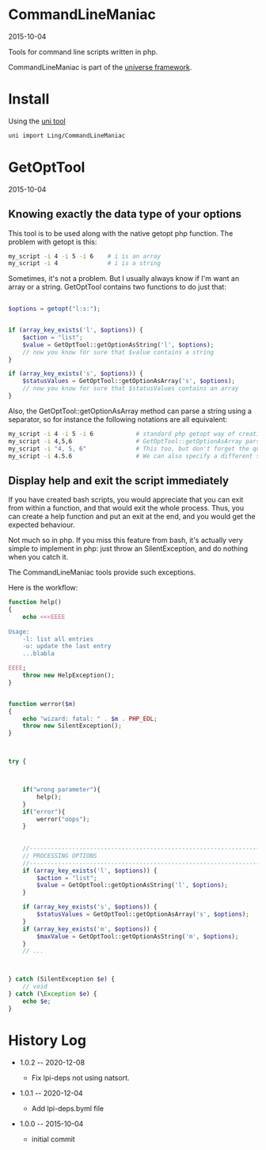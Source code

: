 CommandLineManiac
====================
2015-10-04



Tools for command line scripts written in php.


CommandLineManiac is part of the [universe framework](https://github.com/karayabin/universe-snapshot).


Install
=============


Using the [uni tool](https://github.com/lingtalfi/universe-naive-importer)
```bash
uni import Ling/CommandLineManiac
```


GetOptTool
==================
2015-10-04



Knowing exactly the data type of your options
------------------------------------------------

This tool is to be used along with the native getopt php function.
The problem with getopt is this:

```bash
my_script -i 4 -i 5 -i 6    # i is an array
my_script -i 4              # i is a string
```
    
    
Sometimes, it's not a problem.
But I usually always know if I'm want an array or a string.
GetOptTool contains two functions to do just that:
    
    
```php
    
$options = getopt("l:s:");


if (array_key_exists('l', $options)) {
    $action = "list";
    $value = GetOptTool::getOptionAsString('l', $options); 
    // now you know for sure that $value contains a string
}

if (array_key_exists('s', $options)) {
    $statusValues = GetOptTool::getOptionAsArray('s', $options);
    // now you know for sure that $statusValues contains an array
}
```


Also, the GetOptTool::getOptionAsArray method can parse a string using a separator, 
so for instance the following notations are all equivalent:


```bash
my_script -i 4 -i 5 -i 6            # standard php getopt way of creating arrays
my_script -i 4,5,6                  # GetOptTool::getOptionAsArray parses this as an array automatically
my_script -i "4, 5, 6"              # This too, but don't forget the quotes 
my_script -i 4.5.6                  # We can also specify a different separator, like a dot
```




Display help and exit the script immediately
----------------------------------------------

If you have created bash scripts, you would appreciate that you can exit from within a function,
and that would exit the whole process.
Thus, you can create a help function and put an exit at the end, and you would get the expected behaviour.

Not much so in php.
If you miss this feature from bash, it's actually very simple to implement in php:
just throw an SilentException, and do nothing when you catch it. 

The CommandLineManiac tools provide such exceptions.

Here is the workflow:





```php
function help()
{
    echo <<<EEEE
    
Usage:
    -l: list all entries
    -u: update the last entry
    ...blabla

EEEE;
    throw new HelpException();
}


function werror($m)
{
    echo "wizard: fatal: " . $m . PHP_EOL;
    throw new SilentException();
}



try {



    if("wrong parameter"){
        help();
    }
    if("error"){
        werror("oops");
    }
    
    
    //------------------------------------------------------------------------------/
    // PROCESSING OPTIONS
    //------------------------------------------------------------------------------/
    if (array_key_exists('l', $options)) {
        $action = "list";
        $value = GetOptTool::getOptionAsString('l', $options);
    }

    if (array_key_exists('s', $options)) {
        $statusValues = GetOptTool::getOptionAsArray('s', $options);
    }
    if (array_key_exists('m', $options)) {
        $maxValue = GetOptTool::getOptionAsString('m', $options);
    }
    // ...



} catch (SilentException $e) {
    // void
} catch (\Exception $e) {
    echo $e;
}
```




History Log
===============

- 1.0.2 -- 2020-12-08

    - Fix lpi-deps not using natsort.

- 1.0.1 -- 2020-12-04

    - Add lpi-deps.byml file

- 1.0.0 -- 2015-10-04

    - initial commit


